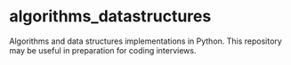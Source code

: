 # algorithms_datastructures
Algorithms and data structures implementations in Python. This repository may be useful in preparation for coding interviews.
